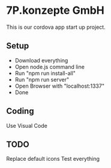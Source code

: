 # 7P.konzepte GmbH 

This is our cordova app start up project.

## Setup

- Download everything
- Open node.js command line 
- Run "npm run install-all"
- Run "npm run server"
- Open Browser with "localhost:1337"
- Done

## Coding

Use Visual Code

## TODO

Replace default icons
Test everything


